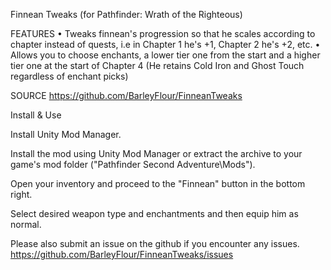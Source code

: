 Finnean Tweaks (for Pathfinder: Wrath of the Righteous)

FEATURES
• Tweaks finnean's progression so that he scales according to chapter instead of quests, i.e in Chapter 1 he's +1, Chapter 2 he's +2, etc.
• Allows you to choose enchants, a lower tier one from the start and a higher tier one at the start of Chapter 4 (He retains Cold Iron and Ghost Touch regardless of enchant picks)

SOURCE https://github.com/BarleyFlour/FinneanTweaks

Install & Use

Install Unity Mod Manager﻿﻿.

Install the mod using Unity Mod Manager﻿ or extract the archive to your game's mod folder ("Pathfinder Second Adventure\Mods").

Open your inventory and proceed to the "Finnean" button in the bottom right.

Select desired weapon type and enchantments and then equip him as normal.

Please also submit an issue on the github if you encounter any issues. https://github.com/BarleyFlour/FinneanTweaks/issues
